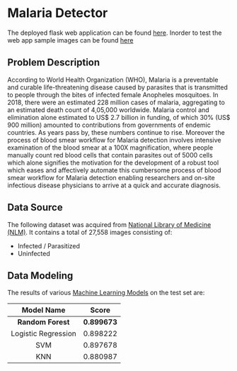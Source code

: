 # Malaria Detector

The deployed flask web application can be found [here](https://malaria-detector-aidi1002.herokuapp.com/). Inorder to test the web app sample images can be found [here](https://github.com/sagunesh-grover/AIDI-1002-Project/tree/main/4-Delivery%20%26%20Acceptance/Input_Cell_Images)


## Problem Description
According to World Health Organization (WHO), Malaria is a preventable and curable life-threatening disease caused by parasites that is transmitted to people through the bites of infected female Anopheles mosquitoes. In 2018, there were an estimated 228 million cases of malaria, aggregating to an estimated death count of 4,05,000 worldwide. Malaria control and elimination alone estimated to US$ 2.7 billion in funding, of which 30% (US$ 900 million) amounted to contributions from governments of endemic countries. As years pass by, these numbers continue to rise.
Moreover the process of blood smear workflow for Malaria detection involves intensive examination of the blood smear at a 100X magnification, where people manually count red blood cells that contain parasites out of 5000 cells which alone signifies the motivation for the development of a robust tool which eases and affectively automate this cumbersome process of blood smear workflow for Malaria detection enabling researchers and on-site infectious disease physicians to arrive at a quick and accurate diagnosis.

## Data Source
The following dataset was acquired from [National Library of Medicine (NLM)](https://lhncbc.nlm.nih.gov/publication/pub9932). It contains a total of 27,558 images consisting of:
* Infected / Parasitized
*	Uninfected



## Data Modeling
The results of various [Machine Learning Models](https://github.com/sagunesh-grover/AIDI-1002-Project/blob/main/3-ML%20Modeling%20%26%20Evaluation/Final%20Model%20Code-Sagunesh%20Grover.ipynb) on the test set are:

|      Model Name     |   Score  |
|:-------------------:|:--------:|
|    **Random Forest**    | **0.899673** |
| Logistic Regression | 0.898222 |
|         SVM         | 0.897678 |
|         KNN         | 0.880987 |

